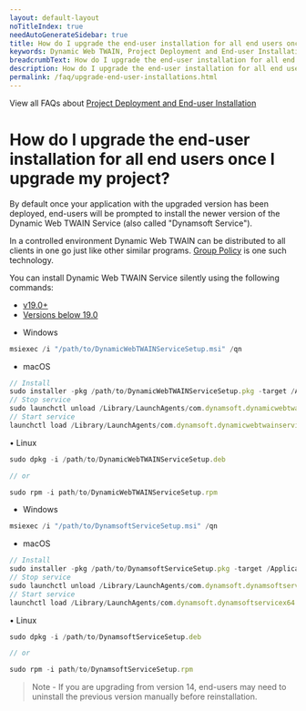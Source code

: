 ```yaml
---
layout: default-layout
noTitleIndex: true
needAutoGenerateSidebar: true
title: How do I upgrade the end-user installation for all end users once I upgrade my project?
keywords: Dynamic Web TWAIN, Project Deployment and End-user Installation, upgrade
breadcrumbText: How do I upgrade the end-user installation for all end users once I upgrade my project?
description: How do I upgrade the end-user installation for all end users once I upgrade my project?
permalink: /faq/upgrade-end-user-installations.html
---
```


View all FAQs about [Project Deployment and End-user Installation](
https://www.dynamsoft.com/web-twain/docs/faq/#project-deployment-and-end-user-installation)

# How do I upgrade the end-user installation for all end users once I upgrade my project?

By default once your application with the upgraded version has been deployed, end-users will be prompted to install the newer version of the Dynamic Web TWAIN Service (also called "Dynamsoft Service").

In a controlled environment Dynamic Web TWAIN can be distributed to all clients in one go just like other similar programs. <a href="https://docs.microsoft.com/en-us/troubleshoot/windows-server/group-policy/use-group-policy-to-install-software" target="_blank">Group Policy</a> is one such technology.

You can install Dynamic Web TWAIN Service silently using the following commands:

<div class="multi-panel-switching-prefix"></div>

- [v19.0+](#19plus)
- [Versions below 19.0](#19min)

<div class="multi-panel-start"></div>

- Windows

```javascript
msiexec /i "/path/to/DynamicWebTWAINServiceSetup.msi" /qn

```

- macOS

```javascript
// Install
sudo installer -pkg /path/to/DynamicWebTWAINServiceSetup.pkg -target /Applications
// Stop service
sudo launchctl unload /Library/LaunchAgents/com.dynamsoft.dynamicwebtwainservicex64.plist
// Start service
launchctl load /Library/LaunchAgents/com.dynamsoft.dynamicwebtwainservicex64.plist

```

• Linux

```javascript
sudo dpkg -i /path/to/DynamicWebTWAINServiceSetup.deb

// or

sudo rpm -i path/to/DynamicWebTWAINServiceSetup.rpm
```

<div class="multi-panel-end"></div>

<div class="multi-panel-start"></div>

- Windows

```javascript
msiexec /i "/path/to/DynamsoftServiceSetup.msi" /qn

```

- macOS

```javascript
// Install
sudo installer -pkg /path/to/DynamsoftServiceSetup.pkg -target /Applications
// Stop service
sudo launchctl unload /Library/LaunchAgents/com.dynamsoft.dynamsoftservicex64.plist
// Start service
launchctl load /Library/LaunchAgents/com.dynamsoft.dynamsoftservicex64.plist

```

• Linux

```javascript
sudo dpkg -i /path/to/DynamsoftServiceSetup.deb

// or

sudo rpm -i path/to/DynamsoftServiceSetup.rpm
```

<div class="multi-panel-end"></div>

<div class="multi-panel-switching-end"></div>

> Note - If you are upgrading from version 14, end-users may need to uninstall the previous version manually before reinstallation.
